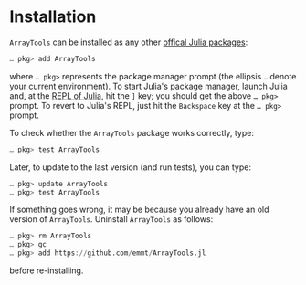 # Installation

`ArrayTools` can be installed as any other [offical Julia
packages](https://pkg.julialang.org/):

```julia
… pkg> add ArrayTools
```

where `… pkg>` represents the package manager prompt (the ellipsis `…` denote
your current environment). To start Julia's package manager, launch Julia and,
at the [REPL of
Julia](https://docs.julialang.org/en/stable/manual/interacting-with-julia/),
hit the `]` key; you should get the above `… pkg>` prompt. To revert to Julia's
REPL, just hit the `Backspace` key at the `… pkg>` prompt.

To check whether the `ArrayTools` package works correctly, type:

```julia
… pkg> test ArrayTools
```

Later, to update to the last version (and run tests), you can type:

```julia
… pkg> update ArrayTools
… pkg> test ArrayTools
```

If something goes wrong, it may be because you already have an old version of
`ArrayTools`. Uninstall `ArrayTools` as follows:

```julia
… pkg> rm ArrayTools
… pkg> gc
… pkg> add https://github.com/emmt/ArrayTools.jl
```

before re-installing.
